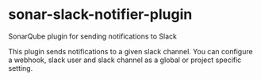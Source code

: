 # sonar-slack-notifier-plugin
SonarQube plugin for sending notifications to Slack

This plugin sends notifications to a given slack channel. You can configure a webhook, slack user and slack channel as a global or project specific setting.

